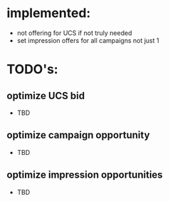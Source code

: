 # implemented: 
- not offering for UCS if not truly needed
- set impression offers for all campaigns not just 1 
 
# TODO's:  
## optimize UCS bid  
- TBD  

## optimize campaign opportunity
- TBD  

## optimize impression opportunities
- TBD   
 